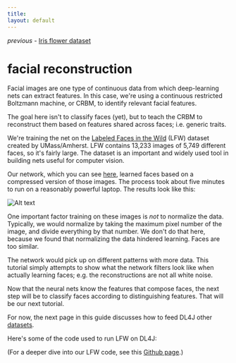 ```yaml
---
title: 
layout: default
---
```


*previous* - [Iris flower dataset](../iris-flower-dataset-tutorial.html)
# facial reconstruction

Facial images are one type of continuous data from which deep-learning nets can extract features. In this case, we're using a continuous restricted Boltzmann machine, or CRBM, to identify relevant facial features.

The goal here isn't to classify faces (yet), but to teach the CRBM to reconstruct them based on features shared across faces; i.e. generic traits.  

We're training the net on the [Labeled Faces in the Wild](http://vis-www.cs.umass.edu/lfw/results.html) (LFW) dataset created by UMass/Amherst. LFW contains 13,233 images of 5,749 different faces, so it's fairly large. The dataset is an important and widely used tool in building nets useful for computer vision.

Our network, which you can see [here](https://github.com/agibsonccc/java-deeplearning/tree/master/deeplearning4j-examples/src/main/java/org/deeplearning4j/example), learned faces based on a compressed version of those images. The process took about five minutes to run on a reasonably powerful laptop. The results look like this:

![Alt text](../img/LFW_reconstruction.jpg)

One important factor training on these images is *not* to normalize the data. Typically, we would normalize by taking the maximum pixel number of the image, and divide everything by that number. We don't do that here, because we found that normalizing the data hindered learning. Faces are too similar.

The network would pick up on different patterns with more data. This tutorial simply attempts to show  what the network filters look like when actually learning faces; e.g. the reconstructions are not all white noise.

Now that the neural nets know the features that compose faces, the next step will be to classify faces according to distinguishing features. That will be our next tutorial.

For now, the next page in this guide discusses how to feed DL4J other [datasets](../data-sets-ml.html).

Here's some of the code used to run LFW on DL4J:

<script src="http://gist-it.appspot.com/github.com/agibsonccc/java-deeplearning/blob/master/deeplearning4j-examples/src/main/java/org/deeplearning4j/example/lfw/LFWRBMExample.java?slice=25:72"></script>

(For a deeper dive into our LFW code, see this [Github page](https://github.com/agibsonccc/java-deeplearning/tree/master/deeplearning4j-examples/src/main/java/org/deeplearning4j/example/lfw).)
